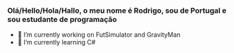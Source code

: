 ### Olá/Hello/Hola/Hallo, o meu nome é Rodrigo, sou de Portugal e sou estudante de programação
- 🔭 I’m currently working on FutSimulator and GravityMan
- 🌱 I’m currently learning C#
